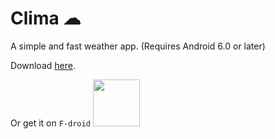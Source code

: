 # Clima ☁
A simple and fast weather app. (Requires Android 6.0 or later)

Download [here](https://github.com/PrestoSole/clima/releases).

Or get it on `F-droid` <img src="https://fdroid.gitlab.io/artwork/badge/get-it-on.png" height="75">


